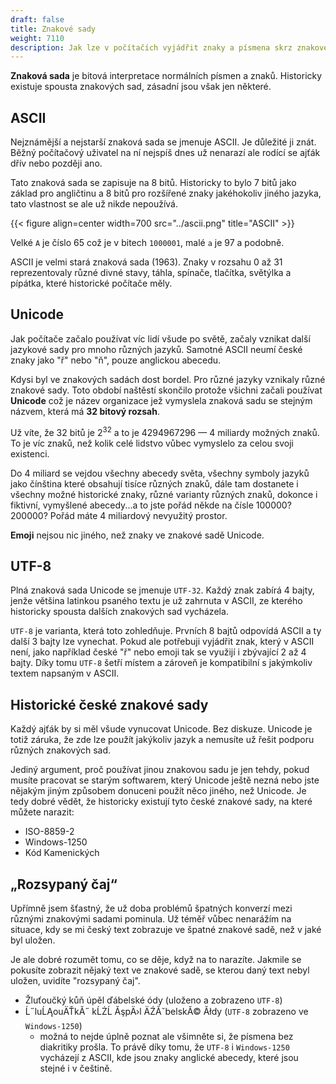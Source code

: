 ```yaml
---
draft: false
title: Znakové sady
weight: 7110
description: Jak lze v počítačích vyjádřit znaky a písmena skrz znakové sady, povídání o znakových sadách ASCII a Unicode, krátké povídání o historických znakových sadách a o "rozsypaném čaji"
---
```


**Znaková sada** je bitová interpretace normálních písmen a znaků. Historicky existuje spousta znakových sad, zásadní jsou však jen některé.

## ASCII

Nejznámější a nejstarší znaková sada se jmenuje ASCII. Je důležité ji znát. Běžný počítačový uživatel na ní nejspíš dnes už nenarazí ale rodící se ajťák dřív nebo později ano.

Tato znaková sada se zapisuje na 8 bitů. Historicky to bylo 7 bitů jako základ pro angličtinu a 8 bitů pro rozšířené znaky jakéhokoliv jiného jazyka, tato vlastnost se ale už nikde nepoužívá.

{{< figure align=center width=700 src="../ascii.png" title="ASCII" >}}

Velké `A` je číslo 65 což je v bitech `1000001`, malé `a` je 97 a podobně.

ASCII je velmi stará znaková sada (1963). Znaky v rozsahu 0 až 31 reprezentovaly různé divné stavy, táhla, spínače, tlačítka, světýlka a pípátka, které historické počítače měly.

## Unicode

Jak počítače začalo používat víc lidí všude po světě, začaly vznikat další jazykové sady pro mnoho různých jazyků. Samotné ASCII neumí české znaky jako "ř" nebo "ň", pouze anglickou abecedu.

Kdysi byl ve znakových sadách dost bordel. Pro různé jazyky vznikaly různé znakové sady. Toto období naštěstí skončilo protože všichni začali používat **Unicode** což je název organizace jež vymyslela znaková sadu se stejným názvem, která má **32 bitový rozsah**. 

Už víte, že 32 bitů je 2<sup>32</sup> a to je 4294967296 — 4 miliardy možných znaků. To je víc znaků, než kolik celé lidstvo vůbec vymyslelo za celou svoji existenci. 

Do 4 miliard se vejdou všechny abecedy světa, všechny symboly jazyků jako čínština které obsahují tisíce různých znaků, dále tam dostanete i všechny možné historické znaky, různé varianty různých znaků, dokonce i fiktivní, vymyšlené abecedy...a to jste pořád někde na čísle 100000? 200000? Pořád máte 4 miliardový nevyužitý prostor.

**Emoji** nejsou nic jiného, než znaky ve znakové sadě Unicode.

## UTF-8

Plná znaková sada Unicode se jmenuje `UTF-32`. Každý znak zabírá 4 bajty, jenže většina latinkou psaného textu je už zahrnuta v ASCII, ze kterého historicky spousta dalších znakových sad vycházela.

`UTF-8` je varianta, která toto zohledňuje. Prvních 8 bajtů odpovídá ASCII a ty další 3 bajty lze vynechat. Pokud ale potřebuji vyjádřit znak, který v ASCII není, jako například české "ř" nebo emoji tak se využijí i zbývající 2 až 4 bajty. Díky tomu `UTF-8` šetří místem a zároveň je kompatibilní s jakýmkoliv textem napsaným v ASCII.

## Historické české znakové sady

Každý ajťák by si měl všude vynucovat Unicode. Bez diskuze. Unicode je totiž záruka, že zde lze použít jakýkoliv jazyk a nemusíte už řešit podporu různých znakových sad.

Jediný argument, proč používat jinou znakovou sadu je jen tehdy, pokud musíte pracovat se starým softwarem, který Unicode ještě nezná nebo jste nějakým jiným způsobem donuceni použít něco jiného, než Unicode. Je tedy dobré vědět, že historicky existují tyto české znakové sady, na které můžete narazit:

- ISO-8859-2
- Windows-1250
- Kód Kamenických

## „Rozsypaný čaj“

Upřímně jsem šťastný, že už doba problémů špatných konverzí mezi různými znakovými sadami pominula. Už téměř vůbec nenarážím na situace, kdy se mi český text zobrazuje ve špatné znakové sadě, než v jaké byl uložen.

Je ale dobré rozumět tomu, co se děje, když na to narazíte. Jakmile se pokusíte zobrazit nějaký text ve znakové sadě, se kterou daný text nebyl uložen, uvidíte "rozsypaný čaj".

- Žluťoučký kůň úpěl ďábelské ódy (uloženo a zobrazeno `UTF-8`)
- Ĺ˝luĹĄouÄŤkĂ˝ kĹŻĹ ĂşpÄ›l ÄŹĂˇbelskĂ© Ăłdy (`UTF-8` zobrazeno ve `Windows-1250`)
  - možná to nejde úplně poznat ale všimněte si, že písmena bez diakritiky prošla. To právě díky tomu, že `UTF-8` i `Windows-1250` vycházejí z ASCII, kde jsou znaky anglické abecedy, které jsou stejné i v češtině.